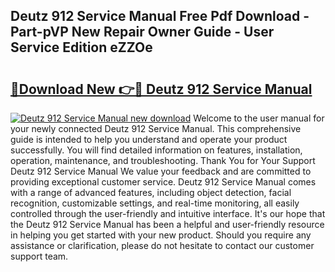 ## Deutz 912 Service Manual Free Pdf Download - Part-pVP New Repair Owner Guide - User Service Edition eZZOe

# <h2><a href="http://bc14824.oget.top/?id=Deutz+912+Service+Manual">🔗Download New 👉🔴 Deutz 912 Service Manual</a></h2>

[![Deutz 912 Service Manual new download](https://i.imgur.com/5g1atiW.png)](http://bc14824.oget.top/?id=Deutz+912+Service+Manual)
Welcome to the user manual for your newly connected Deutz 912 Service Manual. This comprehensive guide is intended to help you understand and operate your product successfully. You will find detailed information on features, installation, operation, maintenance, and troubleshooting. Thank You for Your Support Deutz 912 Service Manual We value your feedback and are committed to providing exceptional customer service. Deutz 912 Service Manual comes with a range of advanced features, including object detection, facial recognition, customizable settings, and real-time monitoring, all easily controlled through the user-friendly and intuitive interface. It's our hope that the Deutz 912 Service Manual has been a helpful and user-friendly resource in helping you get started with your new product. Should you require any assistance or clarification, please do not hesitate to contact our customer support team.

